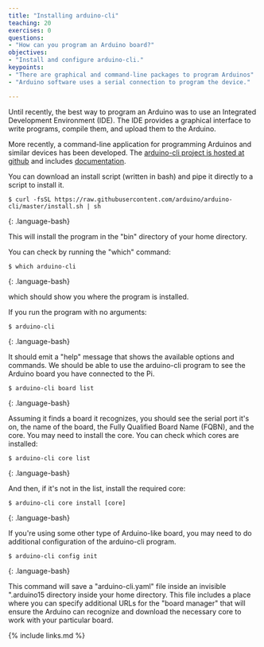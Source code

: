 ```yaml
---
title: "Installing arduino-cli"
teaching: 20
exercises: 0
questions:
- "How can you program an Arduino board?"
objectives:
- "Install and configure arduino-cli."
keypoints:
- "There are graphical and command-line packages to program Arduinos"
- "Arduino software uses a serial connection to program the device."

---
```

Until recently, the best way to program an Arduino was to use an
Integrated Development Environment (IDE). The IDE provides a graphical interface to write programs, compile them, and upload them to the Arduino.

More recently, a command-line application for programming
Arduinos and similar devices has been developed. The [arduino-cli project is hosted at
github](https://github.com/arduino/arduino-cli) and includes [documentation](https://arduino.github.io/arduino-cli/).

You can download an install script (written in bash) and pipe it directly to a script to install it.

~~~
$ curl -fsSL https://raw.githubusercontent.com/arduino/arduino-cli/master/install.sh | sh
~~~
{: .language-bash}

This will install the program in the "bin" directory of your home directory.

You can check by running the "which" command:

~~~
$ which arduino-cli
~~~
{: .language-bash}

which should show you where the program is installed.

If you run the program with no arguments:

~~~
$ arduino-cli
~~~
{: .language-bash}

It should emit a "help" message that shows the available options and commands. We should be able to use the arduino-cli program to see the Arduino board you have connected to the Pi.

~~~
$ arduino-cli board list
~~~
{: .language-bash}

Assuming it finds a board it recognizes, you should see the serial port it's on, the name of the board, the Fully Qualified Board Name (FQBN), and the core. You may need to install the core.  You can check which cores are installed:

~~~
$ arduino-cli core list
~~~
{: .language-bash}

And then, if it's not in the list, install the required core:

~~~
$ arduino-cli core install [core]
~~~
{: .language-bash}

If you're using some other type of Arduino-like board, you may need to do additional configuration of the arduino-cli program.

~~~
$ arduino-cli config init
~~~
{: .language-bash}

This command will save a "arduino-cli.yaml" file inside an invisible ".arduino15 directory inside your home directory. This file includes a place where you can specify additional URLs for the "board manager" that will ensure the Arduino can recognize and download the necessary core to work with your particular board.

{% include links.md %}
